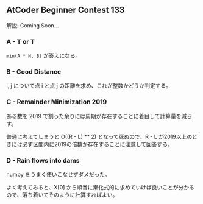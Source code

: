## AtCoder Beginner Contest 133

解説: Coming Soon...

### A - T or T

 `min(A * N, B)` が答えになる。

### B - Good Distance

i, j について点 i と点 j の距離を求め、これが整数かどうか判定する。

### C - Remainder Minimization 2019

ある数を 2019 で割った余りには周期が存在することに着目して計算量を減らす。

普通に考えてしまうと O((R - L) ** 2) となって死ぬので、R - L が2019以上のときには必ず区間内に2019の倍数が存在することに注意して回答する。

### D - Rain flows into dams

 numpy をうまく使いこなせずダメだった。

よく考えてみると、X[0] から順番に漸化式的に求めていけば良いことが分かるので、落ち着いてそのように計算すればよい。